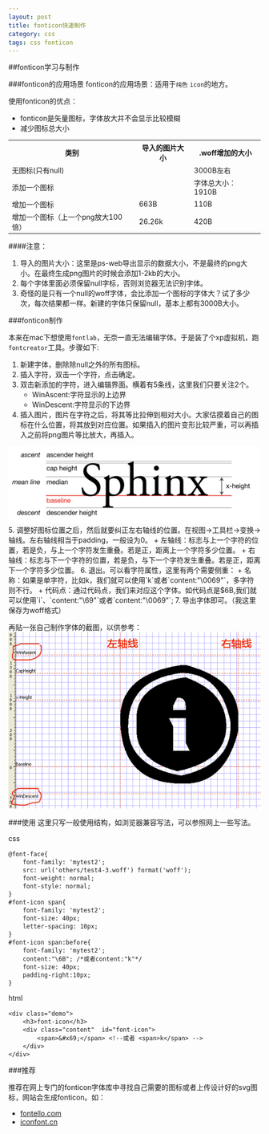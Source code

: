 ```yaml
---
layout: post
title: fonticon快速制作
category: css
tags: css fonticon
---
```


##fonticon学习与制作

###fonticon的应用场景
fonticon的应用场景：适用于`纯色` `icon`的地方。

使用fonticon的优点：

+ fonticon是矢量图标，字体放大并不会显示比较模糊
+ 减少图标总大小
    
<table>
    <tr><th>类别</th><th>导入的图片大小</th><th>.woff增加的大小</th></tr>
    <tr>
        <td>无图标(只有null)</td>
        <td></td>
        <td>3000B左右</td>
    </tr>
    <tr>
        <td>添加一个图标</td>
        <td></td>
        <td>字体总大小：1910B</td>
    </tr>
    <tr>
        <td>增加一个图标</td>
        <td>663B</td>
        <td>110B</td>
    </tr><tr>
        <td>增加一个图标（上一个png放大100倍）</td>
        <td>26.26k</td>
        <td>420B</td>
    </tr>
</table>

<!--break-->

####注意：

1. 导入的图片大小：这里是ps-web导出显示的数据大小，不是最终的png大小。在最终生成png图片的时候会添加1-2kb的大小。
2. 每个字体里面必须保留null字标，否则浏览器无法识别字体。
3. 奇怪的是只有一个null的woff字体，会比添加一个图标的字体大？试了多少次，每次结果都一样。新建的字体只保留null，基本上都有3000B大小。

###fonticon制作

本来在mac下想使用`fontlab`，无奈一直无法编辑字体。于是装了个xp虚拟机，跑`fontcreator`工具。步骤如下:

1. 新建字体，删除除null之外的所有图标。
2. 插入字符，双击一个字符，点击确定。
3. 双击新添加的字符，进入编辑界面。横着有5条线，这里我们只要关注2个。
    + WinAscent:字符显示的上边界
    + WinDescent:字符显示的下边界
4. 插入图片，图片在字符之后，将其等比拉伸到相对大小。大家估摸着自己的图标在什么位置，将其放到对应位置。如果插入的图片变形比较严重，可以再插入之前将png图片等比放大，再插入。
<img src="/images/fonticon/typography_line_terms.png">
5. 调整好图标位置之后，然后就要纠正左右轴线的位置。在视图->工具栏->变换->轴线。左右轴线相当于padding，一般设为0。
    + 左轴线：标志与上一个字符的位置，若是负，与上一个字符发生重叠。若是正，距离上一个字符多少位置。
    + 右轴线：标志与下一个字符的位置，若是负，与下一个字符发生重叠。若是正，距离下一个字符多少位置。
6. 退出。可以看字符属性，这里有两个需要侧重：
    + 名称：如果是单字符，比如k，我们就可以使用`<span>k</span>`或者`content:"\0069"`，多字符则不行。
    + 代码点：通过代码点，我们来对应这个字体。如代码点是$6B,我们就可以使用`<span>&#x69;</span>`、`content:"\69"`或者`content:"\0069"`;
7. 导出字体即可。（我这里保存为woff格式）

再贴一张自己制作字体的截图，以供参考：
<img src="/images/fonticon/fontcreator1.png">

###使用
这里只写一般使用结构，如浏览器兼容写法，可以参照网上一些写法。

css

    @font-face{
        font-family: 'mytest2';
        src: url('others/test4-3.woff') format('woff');
        font-weight: normal;
        font-style: normal;
    }
    #font-icon span{
        font-family: 'mytest2';
        font-size: 40px;
        letter-spacing: 10px;
    }
    #font-icon span:before{
        font-family: 'mytest2';
        content:"\6B"; /*或者content:"k"*/
        font-size: 40px;
        padding-right:10px; 
    }

html

    <div class="demo">
        <h3>font-icon</h3>
        <div class="content"  id="font-icon">
            <span>&#x69;</span> <!--或者 <span>k</span> -->
        </div>
    </div>

###推荐

推荐在网上专门的fonticon字体库中寻找自己需要的图标或者上传设计好的svg图标，网站会生成fonticon。如：

* [fontello.com](http://fontello.com/f)
* [iconfont.cn](http://www.iconfont.cn/)